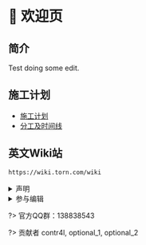 # 🌆 欢迎页

## 简介

Test doing some edit.

## 施工计划
* [施工计划](/welcome/dev_plans/README.md)
* [分工及时间线](welcome/dev_plans/job_assign.md)

## 英文Wiki站

```html
https://wiki.torn.com/wiki
```

<details>

<summary>声明</summary>

页面布局及内容均来自官方Wiki

</details>

<details>

<summary>参与编辑</summary>

1. 申请editor权限
2. 编辑并提交Edit Merge Request
3. 等待修改合入主分支

</details>

?> 官方QQ群：138838543

?> 贡献者
contr4l, optional_1, optional_2

